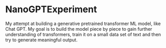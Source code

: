 # NanoGPTExperiment
My attempt at building a generative pretrained transformer ML model, like Chat GPT.
My goal is to build the model piece by piece to gain further understanding of transformers, train it on a small data set of text and then try to generate meaningful output.
